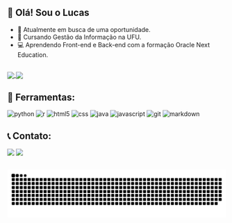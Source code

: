 ## 👋 Olá! Sou o Lucas 

- 🔭 Atualmente em busca de uma oportunidade.
- 📘 Cursando Gestão da Informação na UFU.
- 💻 Aprendendo Front-end e Back-end com a formação Oracle Next Education.

##
<div>
<a href="https://github.com/duartelucas03">
  <img height=200 align="center" src="https://github-readme-stats.vercel.app/api?username=duartelucas03&theme=radical" />
  <img height=200 align="center" src="https://github-readme-stats.vercel.app/api/top-langs?username=duartelucas03&theme=radical" />
</a>
</div>

## 🔧 Ferramentas:
<div>
  <img alt='python' height=50 width=50 src="https://cdn.jsdelivr.net/gh/devicons/devicon@latest/icons/python/python-original-wordmark.svg" />
  <img alt='r' height=50 width=50 src="https://cdn.jsdelivr.net/gh/devicons/devicon@latest/icons/r/r-original.svg" />        
  <img alt='html5' height=50 width=50 src="https://cdn.jsdelivr.net/gh/devicons/devicon@latest/icons/html5/html5-original-wordmark.svg" />
  <img alt='css' height=50 width=50 src="https://cdn.jsdelivr.net/gh/devicons/devicon@latest/icons/css3/css3-original-wordmark.svg" />
  <img alt='java' height=50 width=50 src="https://cdn.jsdelivr.net/gh/devicons/devicon@latest/icons/java/java-original-wordmark.svg" />
  <img alt='javascript' height=50 width=50 src="https://cdn.jsdelivr.net/gh/devicons/devicon@latest/icons/javascript/javascript-original.svg" />       
  <img alt='git' height=50 width=50 src="https://cdn.jsdelivr.net/gh/devicons/devicon@latest/icons/git/git-original.svg" />
  <img alt='markdown' height=50 width=50 src="https://cdn.jsdelivr.net/gh/devicons/devicon@latest/icons/markdown/markdown-original.svg" />
  
          
          
          
          
</div>

## 📞 Contato:

<div> 
  <a href = "mailto:lucasldsduarte@gmail.com"><img src="https://img.shields.io/badge/-Gmail-%23333?style=for-the-badge&logo=gmail&logoColor=white" target="_blank"></a>
  <a href="https://www.linkedin.com/in/lucas-soares03" target="_blank"><img src="https://img.shields.io/badge/-LinkedIn-%230077B5?style=for-the-badge&logo=linkedin&logoColor=white" target="_blank"></a> 
</div>

##

<picture>
  <source media="(prefers-color-scheme: dark)" srcset="https://raw.githubusercontent.com/duartelucas03/duartelucas03/output/github-contribution-grid-snake-dark.svg">
  <source media="(prefers-color-scheme: light)" srcset="https://raw.githubusercontent.com/duartelucas03/duartelucas03/output/github-contribution-grid-snake.svg">
  <img alt="github contribution grid snake animation" src="https://raw.githubusercontent.com/duartelucas03/duartelucas03/output/github-contribution-grid-snake.svg">
</picture>
